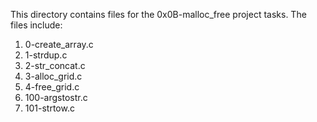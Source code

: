 This directory contains files for the 0x0B-malloc_free project tasks. The files include:
1. 0-create_array.c
2. 1-strdup.c
3. 2-str_concat.c
4. 3-alloc_grid.c
5. 4-free_grid.c
6. 100-argstostr.c
7. 101-strtow.c
